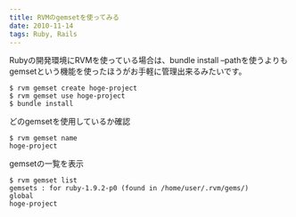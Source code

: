 ```yaml
---
title: RVMのgemsetを使ってみる
date: 2010-11-14
tags: Ruby, Rails
---
```


Rubyの開発環境にRVMを使っている場合は、bundle install –pathを使うよりもgemsetという機能を使ったほうがお手軽に管理出来るみたいです。

```
$ rvm gemset create hoge-project
$ rvm gemset use hoge-project
$ bundle install
```

どのgemsetを使用しているか確認

```
$ rvm gemset name
hoge-project
```

gemsetの一覧を表示

```
$ rvm gemset list
gemsets : for ruby-1.9.2-p0 (found in /home/user/.rvm/gems/)
global
hoge-project
```
